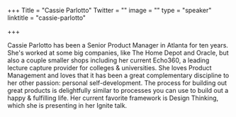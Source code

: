 +++
Title = "Cassie Parlotto"
Twitter = ""
image = ""
type = "speaker"
linktitle = "cassie-parlotto"

+++

Cassie Parlotto has been a Senior Product Manager in Atlanta for ten years. She's worked at some big companies, like The Home Depot and Oracle, but also a couple smaller shops including her current Echo360, a leading lecture capture provider for colleges & universities. She loves Product Management and loves that it has been a great complementary discipline to her other passion: personal self-development. The process for building out great products is delightfully similar to processes you can use to build out a happy & fulfilling life. Her current favorite framework is Design Thinking, which she is presenting in her Ignite talk.
